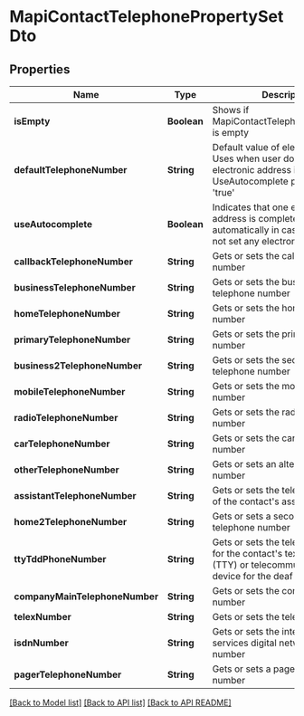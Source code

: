 
# MapiContactTelephonePropertySetDto
## Properties
Name | Type | Description | Notes
------------ | ------------- | ------------- | -------------
**isEmpty** | **Boolean** | Shows if MapiContactTelephonePropertySet is empty              | 
**defaultTelephoneNumber** | **String** | Default value of electronic address Uses when user does not set any electronic address if UseAutocomplete property is set &#39;true&#39;              |  [optional]
**useAutocomplete** | **Boolean** | Indicates that one electronic address is completed automatically in case if user does not set any electronic address              | 
**callbackTelephoneNumber** | **String** | Gets or sets the callback telephone number              |  [optional]
**businessTelephoneNumber** | **String** | Gets or sets the business telephone number              |  [optional]
**homeTelephoneNumber** | **String** | Gets or sets the home telephone number              |  [optional]
**primaryTelephoneNumber** | **String** | Gets or sets the primary telephone number              |  [optional]
**business2TelephoneNumber** | **String** | Gets or sets the second business telephone number              |  [optional]
**mobileTelephoneNumber** | **String** | Gets or sets the mobile telephone number              |  [optional]
**radioTelephoneNumber** | **String** | Gets or sets the radio telephone number              |  [optional]
**carTelephoneNumber** | **String** | Gets or sets the car telephone number              |  [optional]
**otherTelephoneNumber** | **String** | Gets or sets an alternate telephone number              |  [optional]
**assistantTelephoneNumber** | **String** | Gets or sets the telephone number of the contact&#39;s assistant              |  [optional]
**home2TelephoneNumber** | **String** | Gets or sets a second home telephone number              |  [optional]
**ttyTddPhoneNumber** | **String** | Gets or sets the telephone number for the contact&#39;s text telephone (TTY) or telecommunication device for the deaf (TDD)              |  [optional]
**companyMainTelephoneNumber** | **String** | Gets or sets the company phone number              |  [optional]
**telexNumber** | **String** | Gets or sets the telex number              |  [optional]
**isdnNumber** | **String** | Gets or sets the integrated services digital network (ISDN) number              |  [optional]
**pagerTelephoneNumber** | **String** | Gets or sets a pager telephone number              |  [optional]




[[Back to Model list]](README.md#documentation-for-models) [[Back to API list]](README.md#documentation-for-api-endpoints) [[Back to API README]](README.md)

